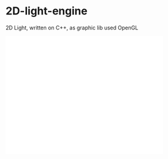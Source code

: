 2D-light-engine
===============

2D Light, written on C++, as graphic lib used OpenGL
<iframe width="420" height="315" src="//www.youtube.com/embed/uH2JnOpf_E4" frameborder="0" allowfullscreen></iframe>
